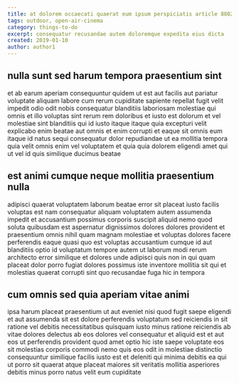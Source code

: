 ```yaml
---
title: at dolorem occaecati quaerat eum ipsum perspiciatis article 8802
tags: outdoor, open-air-cinema
category: things-to-do
excerpt: consequatur recusandae autem doloremque expedita eius dicta
created: 2019-01-10
author: author1
---
```


## nulla sunt sed harum tempora praesentium sint

et ab earum aperiam consequuntur quidem ut est aut facilis aut pariatur voluptate aliquam labore cum rerum cupiditate sapiente repellat fugit velit impedit odio odit nobis consequatur blanditiis laboriosam molestiae qui omnis et illo voluptas sint rerum rem doloribus et iusto est dolorum et vel molestiae sint blanditiis qui id iusto itaque itaque quia excepturi velit explicabo enim beatae aut omnis et enim corrupti et eaque sit omnis eum itaque id natus sequi consequatur dolor repudiandae ut ea mollitia tempora quia velit omnis enim vel voluptatem et quia quia dolorem eligendi amet qui ut vel id quis similique ducimus beatae

## est animi cumque neque mollitia praesentium nulla

adipisci quaerat voluptatem laborum beatae error sit placeat iusto facilis voluptas est nam consequatur aliquam voluptatem autem assumenda impedit et accusantium possimus corporis suscipit aliquid nemo quod soluta quibusdam est aspernatur dignissimos dolores dolores provident et praesentium omnis nihil quam magnam molestiae et voluptas dolores facere perferendis eaque quasi quo est voluptas accusantium cumque id aut blanditiis optio id voluptatum tempore autem ut laborum modi rerum architecto error similique et dolores unde adipisci quis non in qui quam placeat dolor porro fugiat dolores possimus iste inventore mollitia sit qui et molestias quaerat corrupti sint quo recusandae fuga hic in tempora

## cum omnis sed quia aperiam vitae animi

ipsa harum placeat praesentium ut aut eveniet nisi quod fugit saepe eligendi et aut assumenda sit est dolore perferendis voluptatum sed reiciendis in sit ratione vel debitis necessitatibus quisquam iusto minus ratione reiciendis ab vitae dolores delectus ab eos dolores vel consequatur et aliquid est et aut eos ut perferendis provident quod amet optio hic iste saepe voluptate eos sit molestias corporis commodi nemo quis eos odit in molestiae distinctio consequuntur similique facilis iusto est et deleniti qui minima debitis ea qui ut porro sit quaerat atque placeat maiores sit veritatis mollitia asperiores debitis minus porro natus velit eum cupiditate
